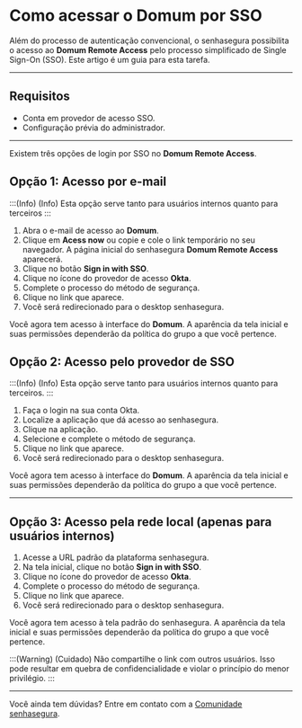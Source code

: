 # Como acessar o Domum por SSO

Além do processo de autenticação convencional, o senhasegura possibilita o acesso ao **Domum Remote Access** pelo processo simplificado de Single Sign-On  (SSO). Este artigo é um guia para esta tarefa.

* * *
## Requisitos

* Conta em provedor de acesso SSO.
* Configuração prévia do administrador.

* * *

Existem três opções de login por SSO no **Domum Remote Access**. 

## Opção 1: Acesso por e-mail

:::(Info) (Info)
Esta opção serve tanto para usuários internos quanto para terceiros
:::

1. Abra o e-mail de acesso ao **Domum**.
2. Clique em **Acess now** ou copie e cole o link temporário no seu navegador. A página inicial do senhasegura **Domum Remote Access** aparecerá.
3. Clique no botão **Sign in with SSO**.
4. Clique no ícone do provedor de acesso **Okta**.
5. Complete o processo do método de segurança.
6. Clique no link que aparece.
7. Você será redirecionado para o desktop senhasegura.

Você agora tem acesso à interface do **Domum**. A aparência da tela inicial e suas permissões dependerão da política do grupo a que você pertence.

## Opção 2: Acesso pelo provedor de SSO

:::(Info) (Info)
Esta opção serve tanto para usuários internos quanto para terceiros.
:::

1. Faça o login na sua conta Okta.
2. Localize a aplicação que dá acesso ao senhasegura.
3. Clique na aplicação.
4. Selecione e complete o método de segurança.
5. Clique no link que aparece.
6. Você será redirecionado para o desktop senhasegura.

Você agora tem acesso à interface do **Domum**. A aparência da tela inicial e suas permissões dependerão da política do grupo a que você pertence.

* * *
## Opção 3: Acesso pela rede local (apenas para usuários internos)

1. Acesse a URL padrão da plataforma senhasegura.
2. Na tela inicial, clique no botão **Sign in with SSO**.
3. Clique no ícone do provedor de acesso **Okta**.
4. Complete o processo do método de segurança.
5. Clique no link que aparece.
6. Você será redirecionado para o desktop senhasegura.

Você agora tem acesso à tela padrão do senhasegura. A aparência da tela inicial e suas permissões dependerão da política do grupo a que você pertence.

:::(Warning) (Cuidado)
Não compartilhe o link com outros usuários. Isso pode resultar em quebra de confidencialidade e violar o princípio do menor privilégio.
:::

* * *
Você ainda tem dúvidas? Entre em contato com a [Comunidade senhasegura](https://community.senhasegura.io/).
